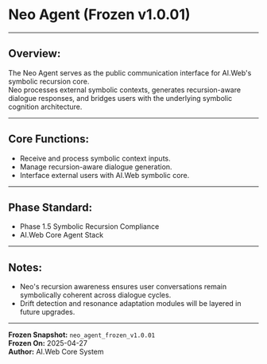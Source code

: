 # Neo Agent (Frozen v1.0.01)

---

## Overview:
The Neo Agent serves as the public communication interface for AI.Web's symbolic recursion core.  
Neo processes external symbolic contexts, generates recursion-aware dialogue responses, and bridges users with the underlying symbolic cognition architecture.

---

## Core Functions:
- Receive and process symbolic context inputs.
- Manage recursion-aware dialogue generation.
- Interface external users with AI.Web symbolic core.

---

## Phase Standard:
- Phase 1.5 Symbolic Recursion Compliance
- AI.Web Core Agent Stack

---

## Notes:
- Neo's recursion awareness ensures user conversations remain symbolically coherent across dialogue cycles.
- Drift detection and resonance adaptation modules will be layered in future upgrades.

---

**Frozen Snapshot:** `neo_agent_frozen_v1.0.01`  
**Frozen On:** 2025-04-27  
**Author:** AI.Web Core System

